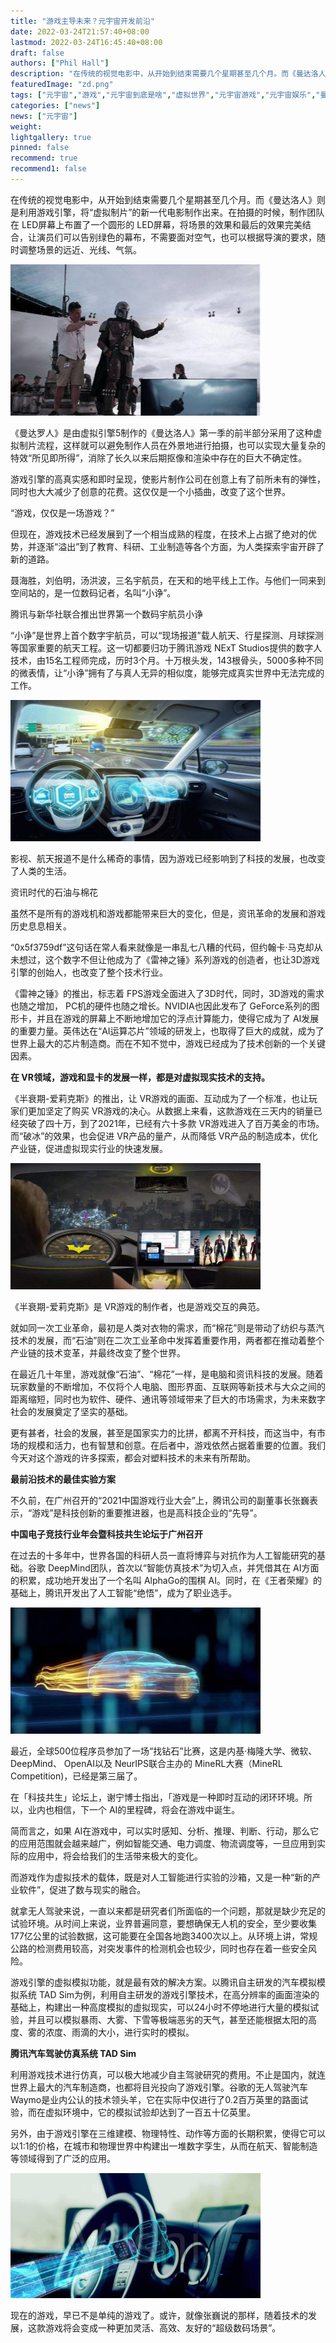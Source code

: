 ```yaml
---
title: "游戏主导未来？元宇宙开发前沿"
date: 2022-03-24T21:57:40+08:00
lastmod: 2022-03-24T16:45:40+08:00
draft: false
authors: ["Phil Hall"]
description: "在传统的视觉电影中，从开始到结束需要几个星期甚至几个月。而《曼达洛人》则是利用游戏引擎，将“虚拟制片”的新一代电影制作出来。在拍摄的时候，制作团队在 LED屏幕上布置了一个圆形的 LED屏幕，将场景的效果和最后的效果完美结合，让演员们可以告别绿色的幕布，不需要面对空气，也可以根据导演的要求，随时调整场景的远近、光线、气氛。"
featuredImage: "zd.png"
tags: ["元宇宙","游戏","元宇宙到底是啥","虚拟世界","元宇宙游戏","元宇宙娱乐","曼达洛人"]
categories: ["news"]
news: ["元宇宙"]
weight: 
lightgallery: true
pinned: false
recommend: true
recommend1: false
---
```



在传统的视觉电影中，从开始到结束需要几个星期甚至几个月。而《曼达洛人》则是利用游戏引擎，将“虚拟制片”的新一代电影制作出来。在拍摄的时候，制作团队在 LED屏幕上布置了一个圆形的 LED屏幕，将场景的效果和最后的效果完美结合，让演员们可以告别绿色的幕布，不需要面对空气，也可以根据导演的要求，随时调整场景的远近、光线、气氛。

![游戏主导未来](zd.png)


《曼达罗人》是由虚拟引擎5制作的《曼达洛人》第一季的前半部分采用了这种虚拟制片流程，这样就可以避免制作人员在外景地进行拍摄，也可以实现大量复杂的特效“所见即所得”，消除了长久以来后期抠像和渲染中存在的巨大不确定性。

游戏引擎的高真实感和即时呈现，使影片制作公司在创意上有了前所未有的弹性，同时也大大减少了创意的花费。这仅仅是一个小插曲，改变了这个世界。

“游戏，仅仅是一场游戏？”

但现在，游戏技术已经发展到了一个相当成熟的程度，在技术上占据了绝对的优势，并逐渐“溢出”到了教育、科研、工业制造等各个方面，为人类探索宇宙开辟了新的道路。

聂海胜，刘伯明，汤洪波，三名宇航员，在天和的地平线上工作。与他们一同来到空间站的，是一位数码记者，名叫“小诤”。

腾讯与新华社联合推出世界第一个数码宇航员小诤

“小诤”是世界上首个数字宇航员，可以“现场报道”载人航天、行星探测、月球探测等国家重要的航天工程。这一切都要归功于腾讯游戏 NExT Studios提供的数字人技术，由15名工程师完成，历时3个月。十万根头发，143根骨头，5000多种不同的微表情，让“小诤”拥有了与真人无异的相似度，能够完成真实世界中无法完成的工作。

![游戏主导未来](wl.png)


影视、航天报道不是什么稀奇的事情，因为游戏已经影响到了科技的发展，也改变了人类的生活。

资讯时代的石油与棉花

虽然不是所有的游戏机和游戏都能带来巨大的变化，但是，资讯革命的发展和游戏历史息息相关。

“0x5f3759df”这句话在常人看来就像是一串乱七八糟的代码，但约翰卡·马克却从未想过，这个数字不但让他成为了《雷神之锤》系列游戏的创造者，也让3D游戏引擎的创始人，也改变了整个技术行业。

《雷神之锤》的推出，标志着 FPS游戏全面进入了3D时代，同时，3D游戏的需求也随之增加， PC机的硬件也随之增长。NVIDIA也因此发布了 GeForce系列的图形卡，并且在游戏的屏幕上不断地增加它的浮点计算能力，使得它成为了 AI发展的重要力量。英伟达在“AI运算芯片”领域的研发上，也取得了巨大的成就，成为了世界上最大的芯片制造商。而在不知不觉中，游戏已经成为了技术创新的一个关键因素。

**在 VR领域，游戏和显卡的发展一样，都是对虚拟现实技术的支持。** 

《半衰期-爱莉克斯》的推出，让 VR游戏的画面、互动成为了一个标准，也让玩家们更加坚定了购买 VR游戏的决心。从数据上来看，这款游戏在三天内的销量已经突破了四十万，到了2021年，已经有六十多款 VR游戏进入了百万美金的市场。而“破冰”的效果，也会促进 VR产品的量产，从而降低 VR产品的制造成本，优化产业链，促进虚拟现实行业的快速发展。

![游戏主导未来](gl.png)


《半衰期-爱莉克斯》是 VR游戏的制作者，也是游戏交互的典范。

就如同一次工业革命，最初是人类对衣物的需求，而“棉花”则是带动了纺织与蒸汽技术的发展，而“石油”则在二次工业革命中发挥着重要作用，两者都在推动着整个产业链的技术变革，并最终改变了整个世界。

在最近几十年里，游戏就像“石油”、“棉花”一样，是电脑和资讯科技的发展。随着玩家数量的不断增加，不仅将个人电脑、图形界面、互联网等新技术与大众之间的距离缩短，同时也为软件、硬件、通讯等领域带来了巨大的市场需求，为未来数字社会的发展奠定了坚实的基础。

更有甚者，社会的发展，甚至是国家实力的比拼，都离不开科技，而这当中，有市场的规模和活力，也有智慧和创意。在后者中，游戏依然占据着重要的位置。我们今天对这个游戏的许多探索，都会对塑料技术的未来有所帮助。

**最前沿技术的最佳实验方案** 

不久前，在广州召开的“2021中国游戏行业大会”上，腾讯公司的副董事长张巍表示，“游戏”是科技创新的重要推进器，也是高科技企业的“先导”。

**中国电子竞技行业年会暨科技共生论坛于广州召开** 

在过去的十多年中，世界各国的科研人员一直将博弈与对抗作为人工智能研究的基础。谷歌 DeepMind团队，首次以“智能仿真技术”为切入点，并凭借其在 AI方面的积累，成功地开发出了一个名叫 AlphaGo的围棋 AI。同时，在《王者荣耀》的基础上，腾讯开发出了人工智能“绝悟”，成为了职业选手。

![游戏主导未来](bl.png)


最近，全球500位程序员参加了一场“找钻石”比赛，这是内基·梅隆大学、微软、 DeepMind、 OpenAI以及 NeurIPS联合主办的 MineRL大赛（MineRL Competition)，已经是第三届了。

在「科技共生」论坛上，谢宁博士指出，「游戏是一种即时互动的闭环环境。所以，业内也相信，下一个 AI的里程碑，将会在游戏中诞生。

简而言之，如果 AI在游戏中，可以实时感知、分析、推理、判断、行动，那么它的应用范围就会越来越广，例如智能交通、电力调度、物流调度等，一旦应用到实际的应用中，将会给我们的生活带来极大的变化。

而游戏作为虚拟技术的载体，既是对人工智能进行实验的沙箱，又是一种“新的产业软件”，促进了数与现实的融合。

就拿无人驾驶来说，一直以来都是研究者们所面临的一个问题，那就是缺少充足的试验环境。从时间上来说，业界普遍同意，要想确保无人机的安全，至少要收集177亿公里的试验数据，这可能要在全国各地跑3400次以上。从环境上讲，常规公路的检测费用较高，对突发事件的检测机会也较少，同时也存在着一些安全风险。

游戏引擎的虚拟模拟功能，就是最有效的解决方案。以腾讯自主研发的汽车模拟模拟系统 TAD Sim为例，利用自主研发的游戏引擎技术，在高分辨率的画面渲染的基础上，构建出一种高度模拟的虚拟现实，可以24小时不停地进行大量的模拟试验，并且可以模拟暴雨、大雾、下雪等极端恶劣的天气，甚至还能根据太阳的高度、雾的浓度、雨滴的大小，进行实时的模拟。

**腾讯汽车驾驶仿真系统 TAD Sim** 

利用游戏技术进行仿真，可以极大地减少自主驾驶研究的费用。不止是国内，就连世界上最大的汽车制造商，也都将目光投向了游戏引擎。谷歌的无人驾驶汽车 Waymo是业内公认的技术领头羊，它在实际中仅进行了0.2百万英里的路面试验，而在虚拟环境中，它的模拟试验却达到了一百五十亿英里。

另外，由于游戏引擎在三维建模、物理特性、动作等方面的长期积累，使得它可以以1:1的价格，在城市和物理世界中构建出一堆数字孪生，从而在航天、智能制造等领域得到了广泛的应用。

![游戏主导未来](bg.png)



现在的游戏，早已不是单纯的游戏了。或许，就像张巍说的那样，随着技术的发展，这款游戏将会变成一种更加灵活、高效、友好的“超级数码场景”。